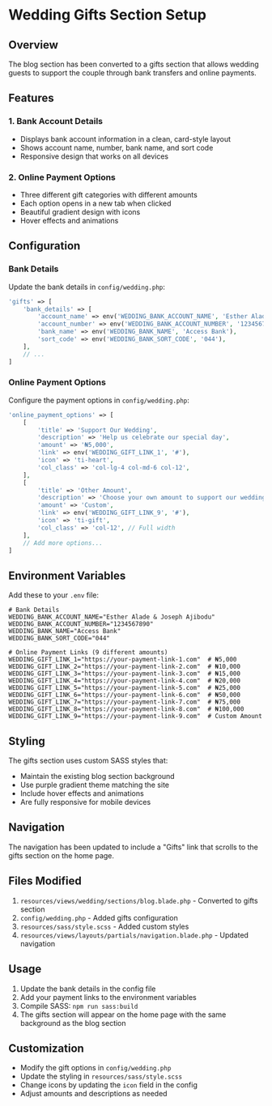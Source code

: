 # Wedding Gifts Section Setup

## Overview
The blog section has been converted to a gifts section that allows wedding guests to support the couple through bank transfers and online payments.

## Features

### 1. Bank Account Details
- Displays bank account information in a clean, card-style layout
- Shows account name, number, bank name, and sort code
- Responsive design that works on all devices

### 2. Online Payment Options
- Three different gift categories with different amounts
- Each option opens in a new tab when clicked
- Beautiful gradient design with icons
- Hover effects and animations

## Configuration

### Bank Details
Update the bank details in `config/wedding.php`:

```php
'gifts' => [
    'bank_details' => [
        'account_name' => env('WEDDING_BANK_ACCOUNT_NAME', 'Esther Alade & Joseph Ajibodu'),
        'account_number' => env('WEDDING_BANK_ACCOUNT_NUMBER', '1234567890'),
        'bank_name' => env('WEDDING_BANK_NAME', 'Access Bank'),
        'sort_code' => env('WEDDING_BANK_SORT_CODE', '044'),
    ],
    // ...
]
```

### Online Payment Options
Configure the payment options in `config/wedding.php`:

```php
'online_payment_options' => [
    [
        'title' => 'Support Our Wedding',
        'description' => 'Help us celebrate our special day',
        'amount' => '₦5,000',
        'link' => env('WEDDING_GIFT_LINK_1', '#'),
        'icon' => 'ti-heart',
        'col_class' => 'col-lg-4 col-md-6 col-12',
    ],
    [
        'title' => 'Other Amount',
        'description' => 'Choose your own amount to support our wedding',
        'amount' => 'Custom',
        'link' => env('WEDDING_GIFT_LINK_9', '#'),
        'icon' => 'ti-gift',
        'col_class' => 'col-12', // Full width
    ],
    // Add more options...
]
```

## Environment Variables

Add these to your `.env` file:

```env
# Bank Details
WEDDING_BANK_ACCOUNT_NAME="Esther Alade & Joseph Ajibodu"
WEDDING_BANK_ACCOUNT_NUMBER="1234567890"
WEDDING_BANK_NAME="Access Bank"
WEDDING_BANK_SORT_CODE="044"

# Online Payment Links (9 different amounts)
WEDDING_GIFT_LINK_1="https://your-payment-link-1.com"  # ₦5,000
WEDDING_GIFT_LINK_2="https://your-payment-link-2.com"  # ₦10,000
WEDDING_GIFT_LINK_3="https://your-payment-link-3.com"  # ₦15,000
WEDDING_GIFT_LINK_4="https://your-payment-link-4.com"  # ₦20,000
WEDDING_GIFT_LINK_5="https://your-payment-link-5.com"  # ₦25,000
WEDDING_GIFT_LINK_6="https://your-payment-link-6.com"  # ₦50,000
WEDDING_GIFT_LINK_7="https://your-payment-link-7.com"  # ₦75,000
WEDDING_GIFT_LINK_8="https://your-payment-link-8.com"  # ₦100,000
WEDDING_GIFT_LINK_9="https://your-payment-link-9.com"  # Custom Amount
```

## Styling

The gifts section uses custom SASS styles that:
- Maintain the existing blog section background
- Use purple gradient theme matching the site
- Include hover effects and animations
- Are fully responsive for mobile devices

## Navigation

The navigation has been updated to include a "Gifts" link that scrolls to the gifts section on the home page.

## Files Modified

1. `resources/views/wedding/sections/blog.blade.php` - Converted to gifts section
2. `config/wedding.php` - Added gifts configuration
3. `resources/sass/style.scss` - Added custom styles
4. `resources/views/layouts/partials/navigation.blade.php` - Updated navigation

## Usage

1. Update the bank details in the config file
2. Add your payment links to the environment variables
3. Compile SASS: `npm run sass:build`
4. The gifts section will appear on the home page with the same background as the blog section

## Customization

- Modify the gift options in `config/wedding.php`
- Update the styling in `resources/sass/style.scss`
- Change icons by updating the `icon` field in the config
- Adjust amounts and descriptions as needed
